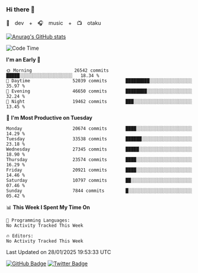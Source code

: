 ### Hi there 👋

🚀　dev　+　🎧　music　+　📺　otaku


[![Anurag's GitHub stats](https://github-readme-stats.vercel.app/api?username=koheitasaka&count_private=true&show_icons=true&theme=monokai)](https://github.com/koheitasaka/github-readme-stats)

<!--START_SECTION:waka-->
![Code Time](http://img.shields.io/badge/Code%20Time-1%2C161%20hrs%2023%20mins-blue)

**I'm an Early 🐤** 

```text
🌞 Morning                26542 commits       █████░░░░░░░░░░░░░░░░░░░░   18.34 % 
🌆 Daytime                52039 commits       █████████░░░░░░░░░░░░░░░░   35.97 % 
🌃 Evening                46650 commits       ████████░░░░░░░░░░░░░░░░░   32.24 % 
🌙 Night                  19462 commits       ███░░░░░░░░░░░░░░░░░░░░░░   13.45 % 
```
📅 **I'm Most Productive on Tuesday** 

```text
Monday                   20674 commits       ████░░░░░░░░░░░░░░░░░░░░░   14.29 % 
Tuesday                  33538 commits       ██████░░░░░░░░░░░░░░░░░░░   23.18 % 
Wednesday                27345 commits       █████░░░░░░░░░░░░░░░░░░░░   18.90 % 
Thursday                 23574 commits       ████░░░░░░░░░░░░░░░░░░░░░   16.29 % 
Friday                   20921 commits       ████░░░░░░░░░░░░░░░░░░░░░   14.46 % 
Saturday                 10797 commits       ██░░░░░░░░░░░░░░░░░░░░░░░   07.46 % 
Sunday                   7844 commits        █░░░░░░░░░░░░░░░░░░░░░░░░   05.42 % 
```


📊 **This Week I Spent My Time On** 

```text
💬 Programming Languages: 
No Activity Tracked This Week

🔥 Editors: 
No Activity Tracked This Week
```


 Last Updated on 28/01/2025 19:53:33 UTC
<!--END_SECTION:waka-->

[![GitHub Badge](https://img.shields.io/badge/GitHub-100000?style=for-the-badge&logo=github&logoColor=white)](https://github.com/koheitasaka)
[![Twitter Badge](https://img.shields.io/badge/Twitter-1DA1F2?style=for-the-badge&logo=twitter&logoColor=white)](https://twitter.com/sleep_asleep_)
